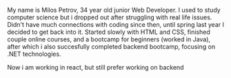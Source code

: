 My name is Milos Petrov, 34 year old junior  Web Developer.
I used to study computer science but i dropped out after struggling with real life issues. Didn't have much connections with coding since then, until spring last year I decided to get back into it.
Started slowly with HTML and CSS, finished couple online courses, and a bootcamp for beginners (worked in Java), after which i also succesfully completed backend bootcamp, 
focusing on .NET technologies. 

Now i am working in react, but still prefer working on backend 


<!---
BakiZy/BakiZy is a ✨ special ✨ repository because its `README.md` (this file) appears on your GitHub profile.
You can click the Preview link to take a look at your changes.
--->
